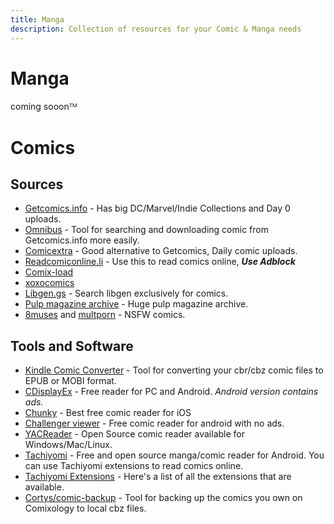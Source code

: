 ```yaml
---
title: Manga
description: Collection of resources for your Comic & Manga needs
---
```


# Manga
coming sooonᵀᴹ

# Comics

## Sources

* [Getcomics.info](https://getcomics.info/ ) - Has big DC/Marvel/Indie Collections and Day 0 uploads.
* [Omnibus](https://github.com/fireshaper/Omnibus) - Tool for searching and downloading comic from Getcomics.info more easily.
* [Comicextra](https://www.comicextra.com/) - Good alternative to Getcomics, Daily comic uploads. 
* [Readcomiconline.li](https://readcomiconline.li/) - Use this to read comics online, **_Use Adblock_**
* [Comix-load](https://comix-load.in/)
* [xoxocomics](https://xoxocomics.com/comic/batman-the-long-halloween-1998)
* [Libgen.gs](http://libgen.gs/comics/index.php) - Search libgen exclusively for comics. 
* [Pulp magazine archive](https://archive.org/details/pulpmagazinearchive) - Huge pulp magazine archive. 
* [8muses](https://8muses.xxx/) and [multporn](https://multporn.net/) - NSFW comics.

 

## Tools and Software

* [Kindle Comic Converter](https://kcc.iosphe.re/) - Tool for converting your cbr/cbz comic files to EPUB or MOBI format.  
* [CDisplayEx](https://www.cdisplayex.com/) - Free reader for PC and Android. _Android version contains ads._
* [Chunky](https://apps.apple.com/app/chunky-comic-reader/id663567628) - Best free comic reader for iOS
* [Challenger viewer](https://play.google.com/store/apps/details?id=org.kill.geek.bdviewer) - Free comic reader for android with no ads.
* [YACReader](https://www.yacreader.com/downloads) - Open Source comic reader available for Windows/Mac/Linux. 
* [Tachiyomi](https://tachiyomi.org/) - Free and open source manga/comic reader for Android. You can use Tachiyomi extensions to read comics online.
* [Tachiyomi Extensions](https://tachiyomi.org/extensions/) - Here's a list of all the extensions that are available. 
* [Cortys/comic-backup](https://github.com/Cortys/comic-backup) - Tool for backing up the comics you own on Comixology to local cbz files.
